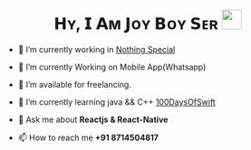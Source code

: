 <h1 align="center"><b> 𝗛ʏ, 𝗜 𝗔ᴍ 𝗝ᴏʏ 𝗕ᴏʏ 𝗦ᴇʀ</b> <img src="https://media.giphy.com/media/hvRJCLFzcasrR4ia7z/giphy.gif" width="35"></h1>


<p align="center">
  <a href="https://github.com/DenverCoder1/readme-typing-svg"><imgsrc="https://readme-typing-svg.herokuapp.com?font=Time+New+Roman&color=cyan&size=25&center=true&vCenter=true&width=600&height=100&lines=Assalamu+O+Alaikum+Warahmatullah..&hearts;++;Self-taught+Front-End+Developer,;Computer+Science+Student,;CTF+Newbie,;Active+Learner/Researcher,;Love+to+learn+new+stuffs..<3"></a>
</p>


- 🔭 I’m currently working in <a href="https://github.com/JoyBoySer" target="blank">Nothing Special </a>

- 🌱 I’m currently Working on Mobile App(Whatsapp)

- 🤝 I’m available for freelancing.

- 🌱 I’m currently learning java && C++ <a href="https://github.com/JoyBoySer" target="blank">100DaysOfSwift</a>

- 💬 Ask me about **Reactjs & React-Native**

- 📫 How to reach me **+91 8714504817**
